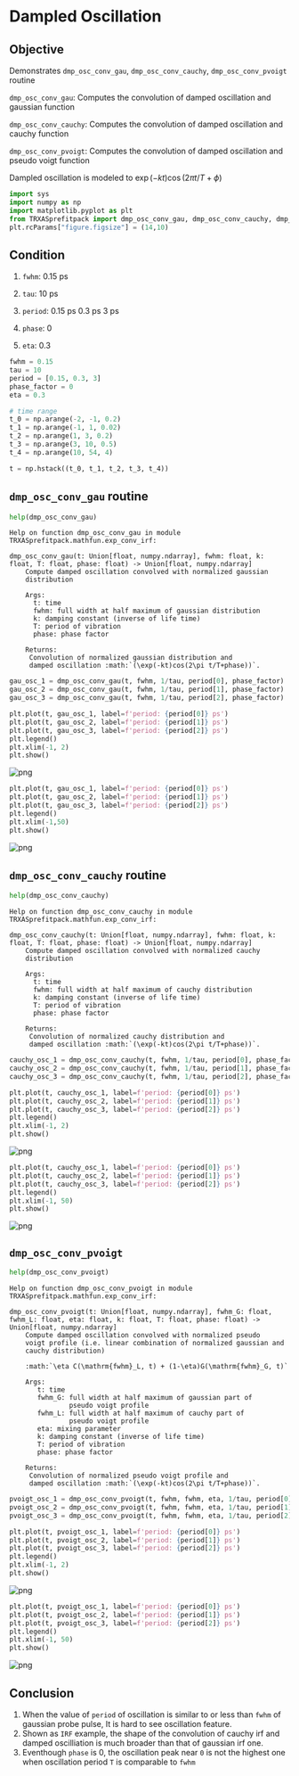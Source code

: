# Dampled Oscillation

## Objective
Demonstrates ``dmp_osc_conv_gau``, ``dmp_osc_conv_cauchy``, ``dmp_osc_conv_pvoigt`` routine

``dmp_osc_conv_gau``: Computes the convolution of damped oscillation and gaussian function

``dmp_osc_conv_cauchy``: Computes the convolution of damped oscillation and cauchy function

``dmp_osc_conv_pvoigt``: Computes the convolution of damped oscillation and pseudo voigt function

Dampled oscillation is modeled to $\exp(-kt)\cos(2\pi t/T+\phi)$



```python
import sys
import numpy as np
import matplotlib.pyplot as plt
from TRXASprefitpack import dmp_osc_conv_gau, dmp_osc_conv_cauchy, dmp_osc_conv_pvoigt
plt.rcParams["figure.figsize"] = (14,10)
```

## Condition

1. ``fwhm``: 0.15 ps
    
2. ``tau``: 10 ps
    
3. ``period``: 0.15 ps 0.3 ps 3 ps

4. ``phase``: 0
    
5. ``eta``: 0.3


```python
fwhm = 0.15
tau = 10
period = [0.15, 0.3, 3]
phase_factor = 0
eta = 0.3

# time range
t_0 = np.arange(-2, -1, 0.2)
t_1 = np.arange(-1, 1, 0.02)
t_2 = np.arange(1, 3, 0.2)
t_3 = np.arange(3, 10, 0.5)
t_4 = np.arange(10, 54, 4)

t = np.hstack((t_0, t_1, t_2, t_3, t_4)) 
```

## ``dmp_osc_conv_gau`` routine


```python
help(dmp_osc_conv_gau)
```

    Help on function dmp_osc_conv_gau in module TRXASprefitpack.mathfun.exp_conv_irf:
    
    dmp_osc_conv_gau(t: Union[float, numpy.ndarray], fwhm: float, k: float, T: float, phase: float) -> Union[float, numpy.ndarray]
        Compute damped oscillation convolved with normalized gaussian
        distribution
        
        Args:
          t: time
          fwhm: full width at half maximum of gaussian distribution
          k: damping constant (inverse of life time)
          T: period of vibration 
          phase: phase factor
        
        Returns:
         Convolution of normalized gaussian distribution and 
         damped oscillation :math:`(\exp(-kt)cos(2\pi t/T+phase))`.
    
    


```python
gau_osc_1 = dmp_osc_conv_gau(t, fwhm, 1/tau, period[0], phase_factor)
gau_osc_2 = dmp_osc_conv_gau(t, fwhm, 1/tau, period[1], phase_factor)
gau_osc_3 = dmp_osc_conv_gau(t, fwhm, 1/tau, period[2], phase_factor)
```


```python
plt.plot(t, gau_osc_1, label=f'period: {period[0]} ps')
plt.plot(t, gau_osc_2, label=f'period: {period[1]} ps')
plt.plot(t, gau_osc_3, label=f'period: {period[2]} ps')
plt.legend()
plt.xlim(-1, 2)
plt.show()
```


    
![png](dmp_osc_files/dmp_osc_7_0.png)
    



```python
plt.plot(t, gau_osc_1, label=f'period: {period[0]} ps')
plt.plot(t, gau_osc_2, label=f'period: {period[1]} ps')
plt.plot(t, gau_osc_3, label=f'period: {period[2]} ps')
plt.legend()
plt.xlim(-1,50)
plt.show()
```


    
![png](dmp_osc_files/dmp_osc_8_0.png)
    


## ``dmp_osc_conv_cauchy`` routine


```python
help(dmp_osc_conv_cauchy)
```

    Help on function dmp_osc_conv_cauchy in module TRXASprefitpack.mathfun.exp_conv_irf:
    
    dmp_osc_conv_cauchy(t: Union[float, numpy.ndarray], fwhm: float, k: float, T: float, phase: float) -> Union[float, numpy.ndarray]
        Compute damped oscillation convolved with normalized cauchy
        distribution
        
        Args:
          t: time
          fwhm: full width at half maximum of cauchy distribution
          k: damping constant (inverse of life time)
          T: period of vibration 
          phase: phase factor
        
        Returns:
         Convolution of normalized cauchy distribution and 
         damped oscillation :math:`(\exp(-kt)cos(2\pi t/T+phase))`.
    
    


```python
cauchy_osc_1 = dmp_osc_conv_cauchy(t, fwhm, 1/tau, period[0], phase_factor)
cauchy_osc_2 = dmp_osc_conv_cauchy(t, fwhm, 1/tau, period[1], phase_factor)
cauchy_osc_3 = dmp_osc_conv_cauchy(t, fwhm, 1/tau, period[2], phase_factor)
```


```python
plt.plot(t, cauchy_osc_1, label=f'period: {period[0]} ps')
plt.plot(t, cauchy_osc_2, label=f'period: {period[1]} ps')
plt.plot(t, cauchy_osc_3, label=f'period: {period[2]} ps')
plt.legend()
plt.xlim(-1, 2)
plt.show()
```


    
![png](dmp_osc_files/dmp_osc_12_0.png)
    



```python
plt.plot(t, cauchy_osc_1, label=f'period: {period[0]} ps')
plt.plot(t, cauchy_osc_2, label=f'period: {period[1]} ps')
plt.plot(t, cauchy_osc_3, label=f'period: {period[2]} ps')
plt.legend()
plt.xlim(-1, 50)
plt.show()
```


    
![png](dmp_osc_files/dmp_osc_13_0.png)
    


## ``dmp_osc_conv_pvoigt``


```python
help(dmp_osc_conv_pvoigt)
```

    Help on function dmp_osc_conv_pvoigt in module TRXASprefitpack.mathfun.exp_conv_irf:
    
    dmp_osc_conv_pvoigt(t: Union[float, numpy.ndarray], fwhm_G: float, fwhm_L: float, eta: float, k: float, T: float, phase: float) -> Union[float, numpy.ndarray]
        Compute damped oscillation convolved with normalized pseudo
        voigt profile (i.e. linear combination of normalized gaussian and
        cauchy distribution)
        
        :math:`\eta C(\mathrm{fwhm}_L, t) + (1-\eta)G(\mathrm{fwhm}_G, t)`
        
        Args:
           t: time
           fwhm_G: full width at half maximum of gaussian part of
                   pseudo voigt profile
           fwhm_L: full width at half maximum of cauchy part of
                   pseudo voigt profile
           eta: mixing parameter
           k: damping constant (inverse of life time)
           T: period of vibration 
           phase: phase factor
        
        Returns:
         Convolution of normalized pseudo voigt profile and
         damped oscillation :math:`(\exp(-kt)cos(2\pi t/T+phase))`.
    
    


```python
pvoigt_osc_1 = dmp_osc_conv_pvoigt(t, fwhm, fwhm, eta, 1/tau, period[0], phase_factor)
pvoigt_osc_2 = dmp_osc_conv_pvoigt(t, fwhm, fwhm, eta, 1/tau, period[1], phase_factor)
pvoigt_osc_3 = dmp_osc_conv_pvoigt(t, fwhm, fwhm, eta, 1/tau, period[2], phase_factor)
```


```python
plt.plot(t, pvoigt_osc_1, label=f'period: {period[0]} ps')
plt.plot(t, pvoigt_osc_2, label=f'period: {period[1]} ps')
plt.plot(t, pvoigt_osc_3, label=f'period: {period[2]} ps')
plt.legend()
plt.xlim(-1, 2)
plt.show()
```


    
![png](dmp_osc_files/dmp_osc_17_0.png)
    



```python
plt.plot(t, pvoigt_osc_1, label=f'period: {period[0]} ps')
plt.plot(t, pvoigt_osc_2, label=f'period: {period[1]} ps')
plt.plot(t, pvoigt_osc_3, label=f'period: {period[2]} ps')
plt.legend()
plt.xlim(-1, 50)
plt.show()
```


    
![png](dmp_osc_files/dmp_osc_18_0.png)
    


## Conclusion
1. When the value of ``period`` of oscillation is similar to or less than ``fwhm`` of gaussian probe pulse, It is hard to see oscillation feature.
2. Shown as ``IRF`` example, the shape of the convolution of cauchy irf and damped oscilliation is much broader than that of gaussian irf one.
3. Eventhough ``phase`` is 0, the oscillation peak near ``0`` is not the highest one when oscillation period ``T`` is comparable to ``fwhm``
